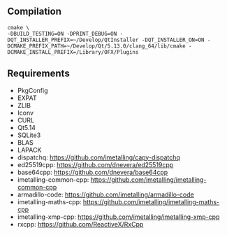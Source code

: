 ## Compilation 

    cmake \
    -DBUILD_TESTING=ON -DPRINT_DEBUG=ON -DQT_INSTALLER_PREFIX=~/Develop/QtInstaller -DQT_INSTALLER_ON=ON -DCMAKE_PREFIX_PATH=~/Develop/Qt/5.13.0/clang_64/lib/cmake -DCMAKE_INSTALL_PREFIX=/Library/OFX/Plugins

## Requirements  

- PkgConfig
- EXPAT
- ZLIB 
- Iconv
- CURL
- Qt5.14
- SQLite3
- BLAS
- LAPACK
- dispatchq: https://github.com/imetalling/capy-dispatchq
- ed25519cpp: https://github.com/dnevera/ed25519cpp
- base64cpp: https://github.com/dnevera/base64cpp
- imetalling-common-cpp: https://github.com/imetalling/imetalling-common-cpp
- armadillo-code: https://github.com/imetalling/armadillo-code
- imetalling-maths-cpp: https://github.com/imetalling/imetalling-maths-cpp 
- imetalling-xmp-cpp: https://github.com/imetalling/imetalling-xmp-cpp
- rxcpp: https://github.com/ReactiveX/RxCpp
  
